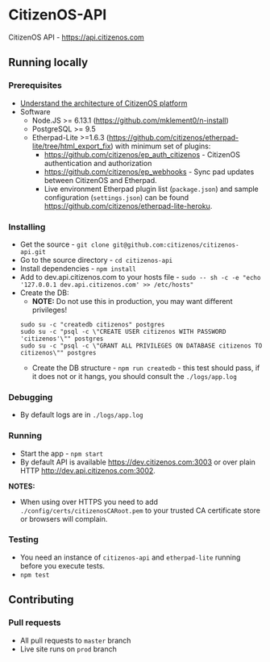# CitizenOS-API

CitizenOS API - https://api.citizenos.com

## Running locally

### Prerequisites

* [Understand the architecture of CitizenOS platform](docs/index.md)
* Software
    * Node.JS >= 6.13.1 (https://github.com/mklement0/n-install) 
    * PostgreSQL >= 9.5
    * Etherpad-Lite >=1.6.3 (https://github.com/citizenos/etherpad-lite/tree/html_export_fix) with minimum set of plugins:
        * https://github.com/citizenos/ep_auth_citizenos - CitizenOS authentication and authorization
        * https://github.com/citizenos/ep_webhooks - Sync pad updates between CitizenOS and Etherpad.
        * Live environment Etherpad plugin list (`package.json`) and sample configuration (`settings.json`) can be found https://github.com/citizenos/etherpad-lite-heroku.

### Installing

* Get the source - `git clone git@github.com:citizenos/citizenos-api.git`
* Go to the source directory - `cd citizenos-api`
* Install dependencies - `npm install`
* Add to dev.api.citizenos.com to your hosts file - `sudo -- sh -c -e "echo '127.0.0.1 dev.api.citizenos.com' >> /etc/hosts"`
* Create the DB:
    * **NOTE:** Do not use this in production, you may want different privileges! 
    ```
    sudo su -c "createdb citizenos" postgres
    sudo su -c "psql -c \"CREATE USER citizenos WITH PASSWORD 'citizenos'\"" postgres
    sudo su -c "psql -c \"GRANT ALL PRIVILEGES ON DATABASE citizenos TO citizenos\"" postgres
    ```
    * Create the DB structure - `npm run createdb` - this test should pass, if it does not or it hangs, you should consult the `./logs/app.log`
      
### Debugging

* By default logs are in `./logs/app.log`


### Running

* Start the app - `npm start`
* By default API is available https://dev.citizenos.com:3003 or over plain HTTP http://dev.api.citizenos.com:3002.

**NOTES:**

* When using over HTTPS you need to add `./config/certs/citizenosCARoot.pem` to your trusted CA certificate store or browsers will complain.

### Testing

* You need an instance of `citizenos-api` and `etherpad-lite` running before you execute tests.
* `npm test`

## Contributing

### Pull requests

* All pull requests to `master` branch
* Live site runs on `prod` branch